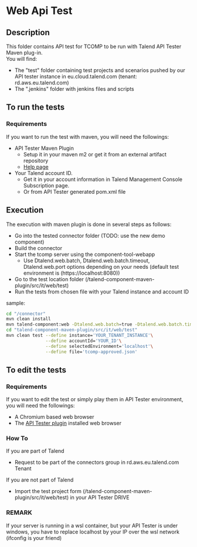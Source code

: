 # Web Api Test

## Description
This folder contains API test for TCOMP to be run with Talend API Tester Maven plug-in.  
You will find:
 - The "test" folder containing test projects and scenarios pushed by our API tester instance in eu.cloud.talend.com (tenant: rd.aws.eu.talend.com)
 - The ".jenkins" folder with jenkins files and scripts

## To run the tests
### Requirements
If you want to run the test with maven, you will need the followings:

- API Tester Maven Plugin
  - Setup it in your maven m2 or get it from an external artifact repository 
  - [Help page](https://help.talend.com/r/en-US/Cloud/api-tester-user-guide/installing-maven-plugin)
- Your Talend account ID.
  - Get it in your account information in Talend Management Console Subscription page.
  - Or from API Tester generated pom.xml file

## Execution
The execution with maven plugin is done in several steps as follows:
- Go into the tested connector folder (TODO: use the new demo component)
- Build the connector
- Start the tcomp server using the component-tool-webapp 
  - Use Dtalend.web.batch, Dtalend.web.batch.timeout, Dtalend.web.port options depending on your needs (default test environment is (https://localhost:8080))
- Go to the test location folder (/talend-component-maven-plugin/src/it/web/test)
- Run the tests from chosen file with your Talend instance and account ID

sample:
```bash
cd "/connector"
mvn clean install
mvn talend-component:web -Dtalend.web.batch=true -Dtalend.web.batch.timeout=30 -Dtalend.web.port=8081
cd "talend-component-maven-plugin/src/it/web/test"
mvn clean test --define instance='YOUR_TENANT_INSTANCE'\
               --define accountId='YOUR_ID'\
               --define selectedEnvironment='localhost'\
               --define file='tcomp-approved.json'
```

## To edit the tests
### Requirements
If you want to edit the test or simply play them in API Tester environment, you will need the followings:
- A Chromium based web browser
- The [API Tester plugin](https://chrome.google.com/webstore/detail/talend-api-tester-free-ed/aejoelaoggembcahagimdiliamlcdmfm) installed web browser

### How To
If you are part of Talend
- Request to be part of the connectors group in rd.aws.eu.talend.com Tenant

If you are not part of Talend
- Import the test project form (/talend-component-maven-plugin/src/it/web/test) in your API Tester DRIVE


### REMARK
If your server is running in a wsl container, but your API Tester is under windows, you have to replace localhost by your IP over the wsl network (ifconfig is your friend)